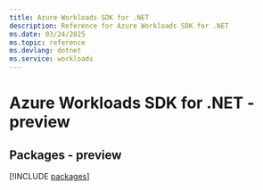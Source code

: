 ```yaml
---
title: Azure Workloads SDK for .NET
description: Reference for Azure Workloads SDK for .NET
ms.date: 03/24/2025
ms.topic: reference
ms.devlang: dotnet
ms.service: workloads
---
```

# Azure Workloads SDK for .NET - preview
## Packages - preview
[!INCLUDE [packages](workloads-index.md)]
